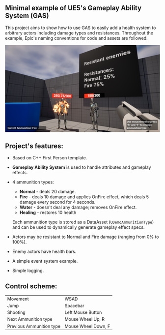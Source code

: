## Minimal example of UE5's Gameplay Ability System (GAS)
This project aims to show how to use GAS to easily add a health system to arbitrary actors including damage types and resistances. Throughout the example, Epic's naming conventions for code and assets are followed.

![Project's showcase](Images/Showcase.png)

## Project's features:
- Based on C++ First Person template.
- **Gameplay Ability System** is used to handle attributes and gameplay effects.
- 4 ammunition types:
    - **Normal** - deals 20 damage.
    - **Fire** - deals 10 damage and applies OnFire effect, which deals 5 damage every second for 4 seconds.
    - **Water** - doesn't deal any damage; removes OnFire effect.
    - **Healing** - restores 10 health

    Each ammunition type is stored as a DataAsset (`UDemoAmmunitionType`) and can be used to dynamically generate gameplay effect specs.
- Actors may be resistant to Normal and Fire damage (ranging from 0% to 100%).
- Enemy actors have health bars.
- A simple event system example.
- Simple logging.

## Control scheme:
<table>
    <tr>
        <td>Movement</td>
        <td>WSAD</td>
    </tr>
    <tr>
        <td>Jump</td>
        <td>Spacebar</td>
    </tr>
    <tr>
        <td>Shooting</td>
        <td>Left Mouse Button</td>
    </tr>
    <tr>
        <td>Next Ammunition type</td>
        <td>
            Mouse Wheel Up, R <br/>
        </td>
    </tr>
    <tr>
        <td>Previous Ammunition type</td>
        <td>
            Mouse Wheel Down, F <br/>
        </td>
    </tr>
</table>